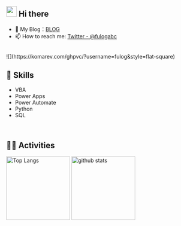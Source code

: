 
<!-- 2. プロフィールや連絡先を変更 -->
## <img src="https://media.giphy.com/media/hvRJCLFzcasrR4ia7z/giphy.gif" width="28"> Hi there

- 🔗 My Blog：[BLOG](https://www.fulogabc.net/)
- 📫 How to reach me: [Twitter - @fulogabc](https://twitter.com/fulogabc)
<br>
<!-- Profile views (komarev) -->
![](https://komarev.com/ghpvc/?username=fulog&style=flat-square)
<br>



<!-- 3. 好きな技術スタックに変更 -->
<!-- ライトモート：theme=light, ダークモート：theme=dark -->
<!-- アイコンの選択肢一覧：https://arc.net/l/quote/zizyykfh -->
## 🌱 Skills
<ul>
<li>VBA</li>
<li>Power Apps</li>
<li>Power Automate</li>
<li>Python</li>
<li>SQL</li>
</ul>
<br>




<!-- 4. GitHub usernameを変更, 2箇所 -->
<!-- ライトモート：theme=light, ダークモート：theme=vue-dark  -->
## 🏃‍♀️ Activities
<div align="left"> 
  <img alt="Top Langs" height="170px" src="https://github-readme-stats.vercel.app/api?username=fulog&theme=vue-dark&layout=compact" />
  <img alt="github stats" height="170px" src="https://github-readme-stats.vercel.app/api/top-langs/?username=fulog&theme=vue-dark&layout=compact" />
</div>


<!--
This repository is a ✨ _special_ ✨ repository because its `README.md` (this file) appears on your GitHub profile.

Here are some ideas to get you started:

- 🔭 I’m currently working on ...
- 🌱 I’m currently learning ...
- 👯 I’m looking to collaborate on ...
- 🤔 I’m looking for help with ...
- 💬 Ask me about ...
- 📫 How to reach me: ...
- 😄 Pronouns: ...
- ⚡ Fun fact: ...
-->

